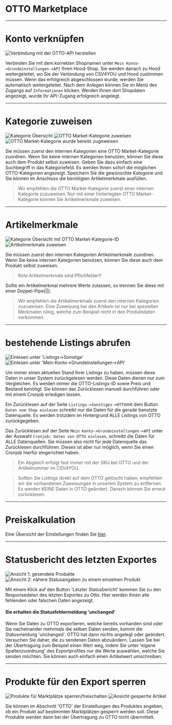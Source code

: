 # OTTO Marketplace

***
# Konto verknüpfen

![Verbindung mit der OTTO-API herstellen](https://data.csv4you.com/media/image/guide/interface/otto/otto-api-zugangsdaten-hinterlegen.png ':zoom :size=30%')

Verbinden Sie mit dem korrekten Shopnamen unter `Mein Konto->Grundeinstellungen->API` Ihren Hood-Shop. Sie werden danach zu Hood weitergeleitet, wo Sie der Verbindung von CSV4YOU und Hood zustimmen müssen.
Wenn das erfolgreich abgeschlossen wurde, werden Sie automatisch weitergeleitet.
Nach dem Anlegen können Sie im Menü des Zugangs auf `Informationen` klicken. Werden Ihnen dort Shopdaten angezeigt, wurde Ihr API-Zugang erfolgreich angelegt.


***
# Kategorie zuweisen

![Kategorie Übersicht](https://data.csv4you.com/media/image/guide/interface/otto/otto-kategorie-uebersicht.png ':zoom :size=30%')
![OTTO Market-Kategorie zuweisen](https://data.csv4you.com/media/image/guide/interface/otto/otto-kategorie-ottokategorie.png ':zoom :size=30%')
![OTTO Market-Kategorie wurde bereits zugeweisen](https://data.csv4you.com/media/image/guide/interface/otto/otto-kategorie-ottokategorie-vorhanden.png ':zoom :size=30%')

Sie müssen zuerst den internen Kategorien eine OTTO Market-Kategorie zuordnen. Wenn Sie keine internen Kategorien benutzen, können Sie diese auch dem Produkt selbst zuweisen.
Geben Sie dazu einfach eine Suchbegriff in das Kategoriefeld. Es werden Ihnen sofort die möglichen OTTO-Kategorien angezeigt. Speichern Sie die gewünschte Kategorie und Sie können im Anschluss die benötigten Artikelmerkmale ausfüllen.

> Wir empfehlen die OTTO Market-Kategorie zuerst einer internen Kategorie zuzuweisen. Nur mit einer hinterlegten OTTO Market-Kategorie können Sie Artikelmerkmale zuweisen.


***
# Artikelmerkmale

![Kategorie Übersicht mit OTTO Market-Kategorie-ID](https://data.csv4you.com/media/image/guide/interface/otto/otto-kategorie-artikelmerkmale-uebersicht.png ':zoom :size=30%')
![Artikelmerkmale zuweisen](https://data.csv4you.com/media/image/guide/interface/otto/otto-kategorie-artikelmerkmale-eintragen.png ':zoom :size=30%')

Sie müssen zuerst den internen Kategorien Artikelmerkmale zuordnen. Wenn Sie keine internen Kategorien benutzen, können Sie diese auch dem Produkt selbst zuweisen.

> Rote Artikelmerkmale sind Pflichfelder!!

Sollte ein Artikelmerkmal mehrere Werte zulassen, so trennen Sie diese mit einer Doppel-Pipe(||).

> Wir empfehlen die Artikelmerkmale zuerst den internen Kategorien zuzuweisen. Eine Zuweisung bei den Artikeln ist nur bei speziellen Merkmalen nötig, welche zum Beispiel nicht in den Produktdaten vorkommen.


***
# bestehende Listings abrufen

![Einlesen unter 'Listings->Sonstige'](https://data.csv4you.com/media/image/guide/api/api-zuruecklesen-listings.png ':zoom :size=30%')
![Einlesen unter 'Mein Konto->Grundeinstellungen->API'](https://data.csv4you.com/media/image/guide/api/api-zuruecklesen-meinkonto.png ':zoom :size=30%')

Um immer einen aktuellen Stand Ihrer Listings zu haben, müssen diese Daten in unser System zurückgelesen werden. Diese Daten dienen nur zum Vergleichen.
Es werden immer die OTTO-Listings-ID sowie Preis und Bestand benötigt. Sie können das Zurücklesen manuell durchführen oder mit einem Cronjob erledigen lassen.

Ein Zurücklesen auf der Seite `Listings->Sonstiges->OTTO`mit dem Button `Daten vom Shop einlesen` schreibt nur die Daten für die gerade benutzte Datenquelle.
Es werden trotzdem im Hintergrund ALLE Listings von OTTO zurückgegeben.

Das Zurücklesen auf der Seite `Mein Konto->Grundeinstellungen->API` unter der Auswahl `Cronjob: Daten von OTTO einlesen`, schreibt die Daten für ALLE Datenquellen.
Sie müssen also nicht für jede Datenquelle das Zurücklesen durchführen. Dieses ist aber nur möglich, wenn Sie einen Cronjob hierfür eingerichtet haben.

> Ein Abgleich erfolgt fast immer mit der SKU bei OTTO und der Artikelnummer im CSV4YOU.

> Sollten Sie Listings direkt auf dem OTTO gelöscht haben, empfehlen wir die vorhandenen Zuweisungen in unserem System zu entfernen.
Es werden KEINE Daten in OTTO geändert. Danach können Sie erneut zurücklesen.


***
# Preiskalkulation

Eine Übersicht der Einstellungen finden Sie [hier](export/pricecalculation).


***
# Statusbericht des letzten Exportes

![Ansicht 1: gesendete Produkte](https://data.csv4you.com/media/image/guide/api/otto/status/otto-export-status.png ':zoom :size=30%')
![Ansicht 2: nähere Statusangaben zu einem einzelnen Produkt](https://data.csv4you.com/media/image/guide/api/otto/status/otto-export-status-2.png ':zoom :size=30%')

Mit einem Klick auf den Button 'Letzter Statusbericht' kommen Sie zu den Responsedaten des letzten Exportes zu Otto. Hier werden Ihnen alle fehlenden oder falschen Daten angezeigt.


#### Sie erhalten die Statusfehlermeldung 'unchanged'

Wenn Sie Daten zu OTTO exportieren, welche bereits vorhanden sind oder Sie nacheinander mehrmals die selben Daten senden, kommt die Statusmeldung 'unchanged'.
OTTO hat dann nichts angelegt oder geändert. Versuchen Sie daher, die zu sendenen Daten abzuändern.
Lassen Sie bei der Übertragung zum Beispiel einen Wert weg, indem Sie unter 'eigene Spaltenzuordnung' des Exportprofiles nur die Werte auswählen, welche Sie senden möchten.
Sie können auch einfach einen Artikelwert umschreiben.


***
# Produkte für den Export sperren

![Produkte für Marktplätze sperren/freischalten](https://data.csv4you.com/media/image/guide/api/otto/product/otto-product-sperren.png ':zoom :size=30%')
![Ansicht gesperrte Artikel](https://data.csv4you.com/media/image/guide/api/otto/product/otto-product-sperren-2.png ':zoom :size=30%')

Sie können im Abschnitt 'OTTO' der Einstellungen des Produktes angeben, ob ein Produkt auf bestimmten Marktplätzen gesperrt werden soll. Diese Produkte werden dann bei der Übertragung zu OTTO nicht übermittelt.